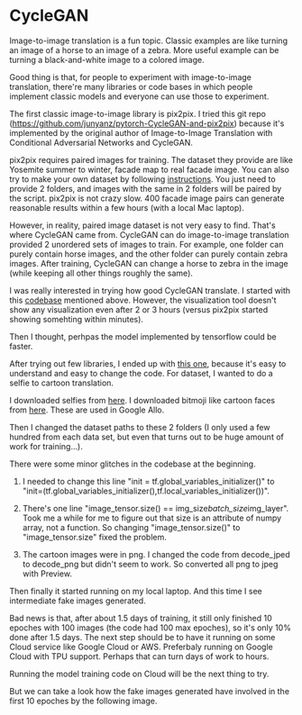 # CycleGAN

Image-to-image translation is a fun topic. Classic examples are like turning an image of a horse to an image of a zebra. More useful example can be turning a black-and-white image to a colored image.

Good thing is that, for people to experiment with image-to-image translation, there're many libraries or code bases in which people implement classic models and everyone can use those to experiment.

The first classic image-to-image library is pix2pix. I tried this git repo (https://github.com/junyanz/pytorch-CycleGAN-and-pix2pix) because it's implemented by the original author of Image-to-Image Translation with Conditional Adversarial Networks and CycleGAN.

pix2pix requires paired images for training. The dataset they provide are like Yosemite summer to winter, facade map to real facade image. You can also try to make your own dataset by following [instructions](https://github.com/junyanz/pytorch-CycleGAN-and-pix2pix/blob/master/docs/datasets.md). You just need to provide 2 folders, and images with the same in 2 folders will be paired by the script. pix2pix is not crazy slow. 400 facade image pairs can generate reasonable results within a few hours (with a local Mac laptop).

However, in reality, paired image dataset is not very easy to find. That's where CycleGAN came from. CycleGAN can do image-to-image translation provided 2 unordered sets of images to train. For example, one folder can purely contain horse images, and the other folder can purely contain zebra images. After training, CycleGAN can change a horse to zebra in the image (while keeping all other things roughly the same).

I was really interested in trying how good CycleGAN translate. I started with this [codebase](https://github.com/junyanz/pytorch-CycleGAN-and-pix2pix/blob/master/docs/datasets.md) mentioned above. However, the visualization tool doesn't show any visualization even after 2 or 3 hours (versus pix2pix started showing somehting within minutes).

Then I thought, perhpas the model implemented by tensorflow could be faster.

After trying out few libraries, I ended up with [this one](https://github.com/architrathore/CycleGAN), because it's easy to understand and easy to change the code. For dataset, I wanted to do a selfie to cartoon translation.

I downloaded selfies from [here](http://crcv.ucf.edu/data/Selfie/).
I downloaded bitmoji like cartoon faces from [here](https://google.github.io/cartoonset/). These are used in Google Allo.

Then I changed the dataset paths to these 2 folders (I only used a few hundred from each data set, but even that turns out to be huge amount of work for training...).

There were some minor glitches in the codebase at the beginning. 
1. I needed to change this line "init = tf.global_variables_initializer()" to "init=(tf.global_variables_initializer(),tf.local_variables_initializer())".

2. There's one line "image_tensor.size() == img_size*batch_size*img_layer". Took me a while for me to figure out that size is an attribute of numpy array, not a function. So changing "image_tensor.size()" to "image_tensor.size" fixed the problem.

3. The cartoon images were in png. I changed the code from decode_jped to decode_png but didn't seem to work. So converted all png to jpeg with Preview.

Then finally it started running on my local laptop. And this time I see intermediate fake images generated. 

Bad news is that, after about 1.5 days of training, it still only finished 10 epoches with 100 images (the code had 100 max epoches), so it's only 10% done after 1.5 days. The next step should be to have it running on some Cloud service like Google Cloud or AWS. Preferbaly running on Google Cloud with TPU support. Perhaps that can turn days of work to hours.

Running the model training code on Cloud will be the next thing to try.

But we can take a look how the fake images generated have involved in the first 10 epoches by the following image.



